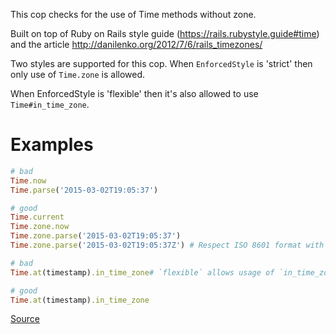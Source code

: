 
This cop checks for the use of Time methods without zone.

Built on top of Ruby on Rails style guide (https://rails.rubystyle.guide#time)
and the article http://danilenko.org/2012/7/6/rails_timezones/

Two styles are supported for this cop. When `EnforcedStyle` is 'strict'
then only use of `Time.zone` is allowed.

When EnforcedStyle is 'flexible' then it's also allowed
to use `Time#in_time_zone`.

# Examples

```ruby
# bad
Time.now
Time.parse('2015-03-02T19:05:37')

# good
Time.current
Time.zone.now
Time.zone.parse('2015-03-02T19:05:37')
Time.zone.parse('2015-03-02T19:05:37Z') # Respect ISO 8601 format with timezone specifier.# `strict` means that `Time` should be used with `zone`.

# bad
Time.at(timestamp).in_time_zone# `flexible` allows usage of `in_time_zone` instead of `zone`.

# good
Time.at(timestamp).in_time_zone
```

[Source](http://www.rubydoc.info/gems/rubocop/RuboCop/Cop/Rails/TimeZone)